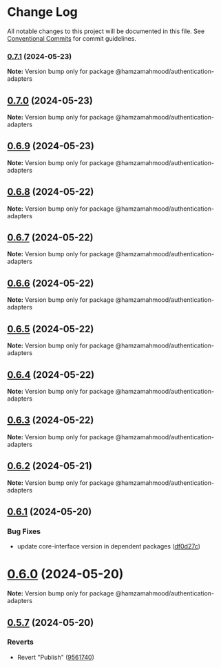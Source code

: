 # Change Log

All notable changes to this project will be documented in this file.
See [Conventional Commits](https://conventionalcommits.org) for commit guidelines.

### [0.7.1](https://github.com/apimatic/apimatic-js-runtime/compare/@hamzamahmood/authentication-adapters@0.7.0...@hamzamahmood/authentication-adapters@0.7.1) (2024-05-23)

**Note:** Version bump only for package @hamzamahmood/authentication-adapters

## [0.7.0](https://github.com/apimatic/apimatic-js-runtime/compare/@hamzamahmood/authentication-adapters@0.6.9...@hamzamahmood/authentication-adapters@0.7.0) (2024-05-23)

**Note:** Version bump only for package @hamzamahmood/authentication-adapters

## [0.6.9](https://github.com/apimatic/apimatic-js-runtime/compare/@hamzamahmood/authentication-adapters@0.6.8...@hamzamahmood/authentication-adapters@0.6.9) (2024-05-23)

**Note:** Version bump only for package @hamzamahmood/authentication-adapters

## [0.6.8](https://github.com/apimatic/apimatic-js-runtime/compare/@hamzamahmood/authentication-adapters@0.6.7...@hamzamahmood/authentication-adapters@0.6.8) (2024-05-22)

**Note:** Version bump only for package @hamzamahmood/authentication-adapters

## [0.6.7](https://github.com/apimatic/apimatic-js-runtime/compare/@hamzamahmood/authentication-adapters@0.6.6...@hamzamahmood/authentication-adapters@0.6.7) (2024-05-22)

**Note:** Version bump only for package @hamzamahmood/authentication-adapters

## [0.6.6](https://github.com/apimatic/apimatic-js-runtime/compare/@hamzamahmood/authentication-adapters@0.6.5...@hamzamahmood/authentication-adapters@0.6.6) (2024-05-22)

**Note:** Version bump only for package @hamzamahmood/authentication-adapters

## [0.6.5](https://github.com/apimatic/apimatic-js-runtime/compare/@hamzamahmood/authentication-adapters@0.6.4...@hamzamahmood/authentication-adapters@0.6.5) (2024-05-22)

**Note:** Version bump only for package @hamzamahmood/authentication-adapters

## [0.6.4](https://github.com/apimatic/apimatic-js-runtime/compare/@hamzamahmood/authentication-adapters@0.6.2...@hamzamahmood/authentication-adapters@0.6.4) (2024-05-22)

**Note:** Version bump only for package @hamzamahmood/authentication-adapters

## [0.6.3](https://github.com/apimatic/apimatic-js-runtime/compare/@hamzamahmood/authentication-adapters@0.6.2...@hamzamahmood/authentication-adapters@0.6.3) (2024-05-22)

**Note:** Version bump only for package @hamzamahmood/authentication-adapters

## [0.6.2](https://github.com/apimatic/apimatic-js-runtime/compare/@hamzamahmood/authentication-adapters@0.6.1...@hamzamahmood/authentication-adapters@0.6.2) (2024-05-21)

**Note:** Version bump only for package @hamzamahmood/authentication-adapters

## [0.6.1](https://github.com/apimatic/apimatic-js-runtime/compare/@hamzamahmood/authentication-adapters@0.6.0...@hamzamahmood/authentication-adapters@0.6.1) (2024-05-20)

### Bug Fixes

- update core-interface version in dependent packages ([df0d27c](https://github.com/apimatic/apimatic-js-runtime/commit/df0d27ca0242a0294c4501defb125c3ff6312347))

# [0.6.0](https://github.com/apimatic/apimatic-js-runtime/compare/@hamzamahmood/authentication-adapters@0.5.7...@hamzamahmood/authentication-adapters@0.6.0) (2024-05-20)

**Note:** Version bump only for package @hamzamahmood/authentication-adapters

## [0.5.7](https://github.com/apimatic/apimatic-js-runtime/compare/@hamzamahmood/authentication-adapters@0.5.6...@hamzamahmood/authentication-adapters@0.5.7) (2024-05-20)

### Reverts

- Revert "Publish" ([9561740](https://github.com/apimatic/apimatic-js-runtime/commit/956174084b496d262d54256efd23ccdc19dfe0fe))
